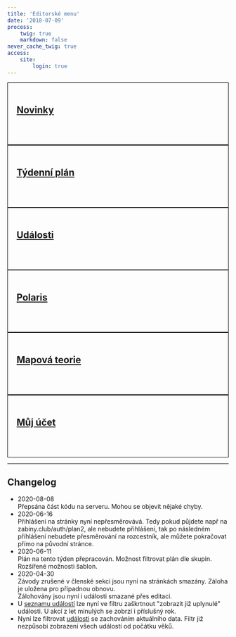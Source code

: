 ```yaml
---
title: 'Editorské menu'
date: '2018-07-09'
process:
    twig: true
    markdown: false
never_cache_twig: true
access:
    site:
        login: true
---
```

<style>
    .row > div > a {
        display: block;
        border: solid black 1px;
        min-height: 100px;    
        padding: 20px;
    }
</style>
<div class="row no-gutters">
    <div class="col-sm-6 col-md-4">
        <a href="/auth/novinky">
            <h2>Novinky</h2>
        </a>
    </div>
    <div class="col-sm-6 col-md-4">
        <a href="/auth/plan2">
            <h2>Týdenní plán</h2>
        </a>
    </div>
    <div class="col-sm-6 col-md-4">
        <a href="/auth/events">
            <h2>Události</h2>
        </a>
    </div>
    <div class="col-sm-6 col-md-4">
        <a href="/auth/polaris">
            <h2>Polaris</h2>
        </a>
    </div>
    <div class="col-sm-6 col-md-4">
        <a href="/auth/maptheory">
            <h2>Mapová teorie</h2>
        </a>
    </div>
    <div class="col-sm-6 col-md-4">
        <a href="/user_profile">
            <h2>Můj účet</h2>
        </a>
    </div>
</div>
<hr>
<h2>Changelog</h2>
<ul>
    <li>2020-08-08 <br> Přepsána část kódu na serveru. Mohou se objevit nějaké chyby.</li>
    <li>2020-06-16 <br> Přihlášení na stránky nyní nepřesměrovává. Tedy pokud půjdete např na zabiny.club/auth/plan2, ale nebudete přihlášení, tak po následném přihlášení nebudete přesměrování na rozcestník, ale můžete pokračovat přímo na původní stránce.</li>
    <li>2020-06-11 <br> Plán na tento týden přepracován. Možnost filtrovat plán dle skupin. Rozšířené možnosti šablon.</li>
    <li>2020-04-30 <br>Závody zrušené v členské sekci jsou nyní na stránkách smazány. Záloha je uložena pro případnou obnovu. <br>Zálohovány jsou nyní i události smazané přes editaci.</li>
    <li>U <a href="https://zabiny.club/auth/events">seznamu událostí</a> lze nyní ve filtru zaškrtnout "zobrazit již uplynulé" události. U akcí z let minulých se zobrzí i příslušný rok.</li>
    <li>Nyní lze filtrovat  <a href="https://zabiny.club/auth/events">události</a> se zachováním aktuálního data. Filtr již nezpůsobí zobrazení všech událostí od počátku věků.</li>
</ul>
